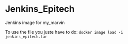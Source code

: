 # Jenkins_Epitech
Jenkins image for my_marvin

To use the file you juste have to do:
`docker image load -i jenkins_epitech.tar`
